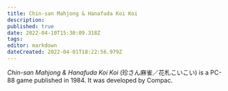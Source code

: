 ```yaml
---
title: Chin-san Mahjong & Hanafuda Koi Koi
description: 
published: true
date: 2022-04-10T15:30:09.318Z
tags: 
editor: markdown
dateCreated: 2022-04-01T18:22:56.979Z
---
```


_Chin-san Mahjong & Hanafuda Koi Koi_ (<span lang='ja'>珍さん麻雀／花札こいこい</span>) is a PC-88 game published in 1984.
It was developed by Compac.

